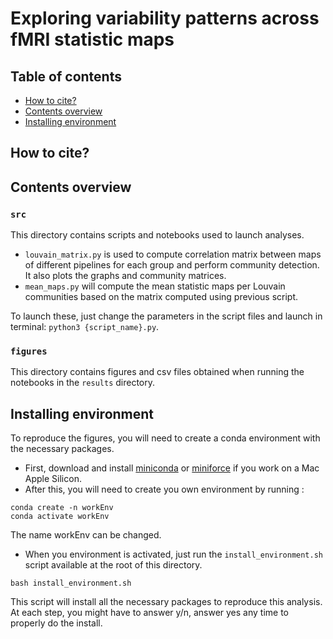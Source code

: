 # Exploring variability patterns across fMRI statistic maps

## Table of contents
   * [How to cite?](#how-to-cite)
   * [Contents overview](#contents-overview)
   * [Installing environment](#installing-environment)

## How to cite?


## Contents overview

### `src`

This directory contains scripts and notebooks used to launch analyses.

- `louvain_matrix.py` is used to compute correlation matrix between maps of different pipelines for each group and perform community detection. It also plots the graphs and community matrices. 
- `mean_maps.py` will compute the mean statistic maps per Louvain communities based on the matrix computed using previous script. 

To launch these, just change the parameters in the script files and launch in terminal: `python3 {script_name}.py`.

### `figures`

This directory contains figures and csv files obtained when running the notebooks in the `results` directory.

## Installing environment 

To reproduce the figures, you will need to create a conda environment with the necessary packages. 

- First, download and install [miniconda](https://docs.conda.io/en/latest/miniconda.html) or [miniforce](https://github.com/conda-forge/miniforge) if you work on a Mac Apple Silicon. 
- After this, you will need to create you own environment by running : 
```
conda create -n workEnv
conda activate workEnv
```
The name workEnv can be changed. 
- When you environment is activated, just run the `install_environment.sh` script available at the root of this directory. 
```
bash install_environment.sh
```
This script will install all the necessary packages to reproduce this analysis. 
At each step, you might have to answer y/n, answer yes any time to properly do the install. 

